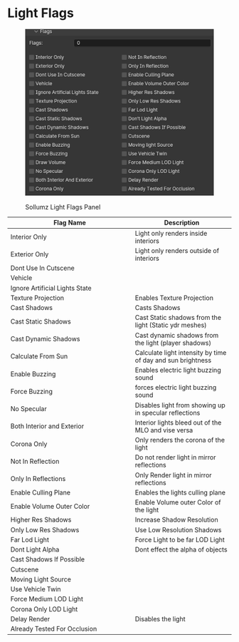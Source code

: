 # Light Flags

<figure><img src="../../.gitbook/assets/image (1) (1).png" alt=""><figcaption><p>Sollumz Light Flags Panel</p></figcaption></figure>

<table><thead><tr><th width="266">Flag Name</th><th>Description</th></tr></thead><tbody><tr><td>Interior Only</td><td>Light only renders inside interiors</td></tr><tr><td>Exterior Only</td><td>Light only renders outside of interiors</td></tr><tr><td>Dont Use In Cutscene</td><td></td></tr><tr><td>Vehicle</td><td></td></tr><tr><td>Ignore Artificial Lights State</td><td></td></tr><tr><td>Texture Projection</td><td>Enables Texture Projection</td></tr><tr><td>Cast Shadows</td><td>Casts Shadows</td></tr><tr><td>Cast Static Shadows</td><td>Cast Static shadows from the light (Static ydr meshes)</td></tr><tr><td>Cast Dynamic Shadows</td><td>Cast dynamic shadows from the light (player shadows)</td></tr><tr><td>Calculate From Sun</td><td>Calculate light intensity by time of day and sun brightness</td></tr><tr><td>Enable Buzzing</td><td>Enables electric light buzzing sound</td></tr><tr><td>Force Buzzing</td><td>forces electric light buzzing sound</td></tr><tr><td>No Specular</td><td>Disables light from showing up in specular reflections</td></tr><tr><td>Both Interior and Exterior</td><td>Interior lights bleed out of the MLO and vise versa</td></tr><tr><td>Corona Only</td><td>Only renders the corona of the light</td></tr><tr><td>Not In Reflection</td><td>Do not render light in mirror reflections</td></tr><tr><td>Only In Reflections</td><td>Only Render light in mirror reflections</td></tr><tr><td>Enable Culling Plane</td><td>Enables the lights culling plane</td></tr><tr><td>Enable Volume Outer Color</td><td>Enable Volume outer Color of the light</td></tr><tr><td>Higher Res Shadows</td><td>Increase Shadow Resolution</td></tr><tr><td>Only Low Res Shadows</td><td>Use Low Resolution Shadows</td></tr><tr><td>Far Lod Light</td><td>Force Light to be far LOD Light</td></tr><tr><td>Dont Light Alpha</td><td>Dont effect the alpha of objects</td></tr><tr><td>Cast Shadows If Possible</td><td></td></tr><tr><td>Cutscene</td><td></td></tr><tr><td>Moving Light Source</td><td></td></tr><tr><td>Use Vehicle Twin</td><td></td></tr><tr><td>Force Medium LOD Light</td><td></td></tr><tr><td>Corona Only LOD Light</td><td></td></tr><tr><td>Delay Render</td><td>Disables the light</td></tr><tr><td>Already Tested For Occlusion</td><td></td></tr></tbody></table>
